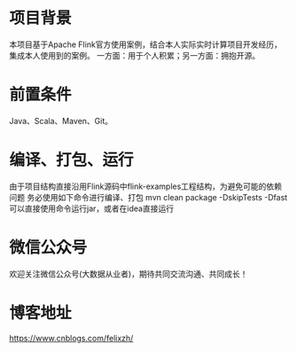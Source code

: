 # 项目背景

本项目基于Apache Flink官方使用案例，结合本人实际实时计算项目开发经历，集成本人使用到的案例。
一方面：用于个人积累；另一方面：拥抱开源。

# 前置条件

Java、Scala、Maven、Git。

# 编译、打包、运行
由于项目结构直接沿用Flink源码中flink-examples工程结构，为避免可能的依赖问题
                                     务必使用如下命令进行编译、打包
mvn clean package -DskipTests -Dfast
可以直接使用命令运行jar，或者在idea直接运行

# 微信公众号

欢迎关注微信公众号(大数据从业者)，期待共同交流沟通、共同成长！

# 博客地址

https://www.cnblogs.com/felixzh/
